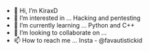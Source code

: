 - 👋 Hi, I’m KiraxD
- 👀 I’m interested in ... Hacking and pentesting
- 🌱 I’m currently learning ... Python and C++
- 💞️ I’m looking to collaborate on ...
- 📫 How to reach me ... Insta - @favautistickid

<!---
KiraxD/KiraxD is a ✨ special ✨ repository because its `README.md` (this file) appears on your GitHub profile.
You can click the Preview link to take a look at your changes.
--->
